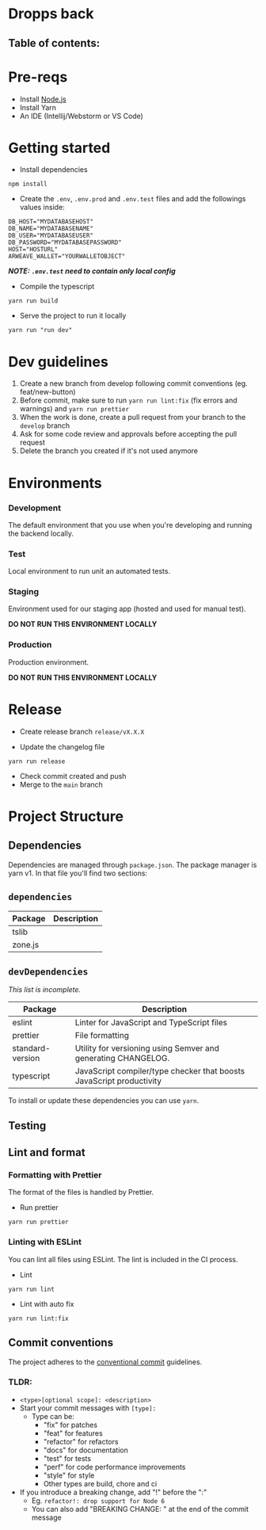 # Dropps back

## Table of contents:

# Pre-reqs

- Install [Node.js](https://nodejs.org/en/)
- Install Yarn
- An IDE (Intellij/Webstorm or VS Code)

# Getting started

- Install dependencies

```
npm install
```
- Create the `.env`, `.env.prod` and `.env.test` files and add the followings values inside:
```
DB_HOST="MYDATABASEHOST"
DB_NAME="MYDATABASENAME"
DB_USER="MYDATABASEUSER"
DB_PASSWORD="MYDATABASEPASSWORD"
HOST="HOSTURL"
ARWEAVE_WALLET="YOURWALLETOBJECT"
```
***NOTE: `.env.test` need to contain only local config***

- Compile the typescript
```
yarn run build
```

- Serve the project to run it locally

```
yarn run "run dev"
```

# Dev guidelines

1) Create a new branch from develop following commit conventions (eg. feat/new-button)
2) Before commit, make sure to run `yarn run lint:fix` (fix errors and warnings) and `yarn run prettier`
3) When the work is done, create a pull request from your branch to the `develop` branch
4) Ask for some code review and approvals before accepting the pull request
5) Delete the branch you created if it's not used anymore

# Environments

### Development

The default environment that you use when you're developing and running the backend locally.

### Test

Local environment to run unit an automated tests.

### Staging

Environment used for our staging app (hosted and used for manual test).

**DO NOT RUN THIS ENVIRONMENT LOCALLY**

### Production

Production environment.

**DO NOT RUN THIS ENVIRONMENT LOCALLY**
# Release

- Create release branch `release/vX.X.X`

- Update the changelog file

```
yarn run release
```

- Check commit created and push
- Merge to the `main` branch

# Project Structure

## Dependencies

Dependencies are managed through `package.json`.
The package manager is yarn v1.
In that file you'll find two sections:

## `dependencies`

| Package                                | Description                                         |
| -------------------------------------- | --------------------------------------------------- |
| tslib                                  |                                                     |
| zone.js                                |                                                     |

## `devDependencies`

_This list is incomplete._

| Package                   | Description                                                          |
| ------------------------- | -------------------------------------------------------------------- |
| eslint                    | Linter for JavaScript and TypeScript files                           |
| prettier                  | File formatting                                                      |
| standard-version          | Utility for versioning using Semver and generating CHANGELOG.        |
| typescript                | JavaScript compiler/type checker that boosts JavaScript productivity |

To install or update these dependencies you can use `yarn`.

## Testing

## Lint and format

### Formatting with Prettier

The format of the files is handled by Prettier.

- Run prettier

`yarn run prettier`

### Linting with ESLint

You can lint all files using ESLint.
The lint is included in the CI process.

- Lint

`yarn run lint`
- Lint with auto fix

`yarn run lint:fix`

## Commit conventions

The project adheres to the [conventional commit](https://www.conventionalcommits.org/en/v1.0.0/) guidelines.

### TLDR:

- `<type>[optional scope]: <description>`
- Start your commit messages with `[type]:`
    - Type can be:
        - "fix" for patches
        - "feat" for features
        - "refactor" for refactors
        - "docs" for documentation
        - "test" for tests
        - "perf" for code performance improvements
        - "style" for style
        - Other types are build, chore and ci
- If you introduce a breaking change, add "!" before the ":"
    - Eg. `refactor!: drop support for Node 6`
    - You can also add "BREAKING CHANGE: <description>" at the end of the commit message
